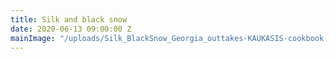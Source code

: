 ```yaml
---
title: Silk and black snow
date: 2020-06-13 09:00:00 Z
mainImage: "/uploads/Silk_BlackSnow_Georgia_outtakes-KAUKASIS-cookbook-5.jpg"
---
```


